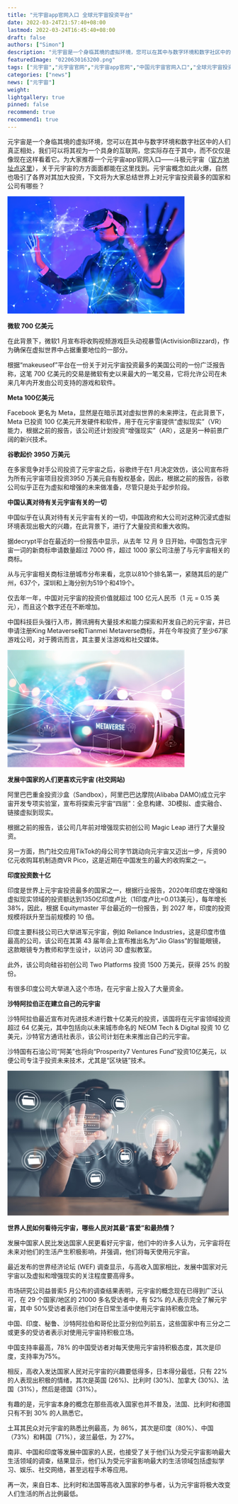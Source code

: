 ```yaml
---
title: "元宇宙app官网入口 全球元宇宙投资平台"
date: 2022-03-24T21:57:40+08:00
lastmod: 2022-03-24T16:45:40+08:00
draft: false
authors: ["Simon"]
description: "元宇宙是一个身临其境的虚拟环境，您可以在其中与数字环境和数字社区中的人们真正相处，我们可以将其视为一个具身的互联网，您实际存在于其中，而不仅仅是像现在这样看着它。"
featuredImage: "0220630163200.png"
tags: ["元宇宙","元宇宙官网","元宇宙app官网","中国元宇宙官网入口","全球元宇宙投资平台"]
categories: ["news"]
news: ["元宇宙"]
weight: 
lightgallery: true
pinned: false
recommend: true
recommend1: true
---
```

元宇宙是一个身临其境的虚拟环境，您可以在其中与数字环境和数字社区中的人们真正相处，我们可以将其视为一个具身的互联网，您实际存在于其中，而不仅仅是像现在这样看着它。为大家推荐一个元宇宙app官网入口——斗极元宇宙（[官方地址点这里](https://demo.metabd.io/)），关于元宇宙的方方面面都能在这里找到。元宇宙概念如此火爆，自然也吸引了各界对其加大投资，下文将为大家总结世界上对元宇宙投资最多的国家和公司有哪些？

![配图一](0220630163200.png)

**微软 700 亿美元**

在此背景下，微软1 月宣布将收购视频游戏巨头动视暴雪(ActivisionBlizzard)，作为确保在虚拟世界中占据重要地位的一部分。

根据“makeuseof”平台在一份关于对元宇宙投资最多的美国公司的一份广泛报告称，这笔 700 亿美元的交易是微软有史以来最大的一笔交易，它将允许公司在未来几年内开发由公司支持的游戏和软件。

**Meta 100亿美元**

Facebook 更名为 Meta，显然是在暗示其对虚拟世界的未来押注，在此背景下，Meta 已投资 100 亿美元开发硬件和软件，用于在元宇宙提供“虚拟现实”（VR）能力，根据之前的报告，该公司还计划投资“增强现实”（AR），这是另一种前景广阔的新兴技术。

**谷歌起价 3950 万美元**

在多家竞争对手公司投资了元宇宙之后，谷歌终于在1 月决定效仿，该公司宣布将为所有元宇宙项目投资3950 万美元自有股权基金，因此，根据之前的报告，谷歌公司似乎正在为虚拟和增强的未来做准备，尽管只是处于起步阶段。

**中国认真对待有关元宇宙有关的一切**

中国似乎在认真对待有关元宇宙有关的一切，中国政府和大公司对这种沉浸式虚拟环境表现出极大的兴趣，在此背景下，进行了大量投资和重大收购。

据decrypt平台在最近的一份报告中显示，从去年 12 月 9 日开始，中国包含元宇宙一词的新商标申请数量超过 7000 件，超过 1000 家公司注册了与元宇宙相关的商标。

从与元宇宙相关商标注册城市分布来看，北京以810个排名第一，紧随其后的是广州，637个，深圳和上海分别为519个和419个。

仅去年一年，中国对元宇宙的投资价值就超过 100 亿元人民币（1 元 = 0.15 美元），而且这个数字还在不断增加。

中国科技巨头强行入市，腾讯拥有大量技术和能力探索和开发自己的元宇宙，并已申请注册King Metaverse和Tianmei Metaverse商标，并在今年投资了至少67家游戏公司，对于腾讯而言，其主要关注游戏和社交媒体。

![配图一](20220630163252.png)

**发展中国家的人们更喜欢元宇宙 (社交网站)**

阿里巴巴重金投资沙盒（Sandbox），阿里巴巴达摩院(Alibaba DAMO)成立元宇宙开发专项实验室，宣布将探索元宇宙“四层”：全息构建、3D模拟、虚实融合、链接虚拟到现实。

根据之前的报告，该公司几年前对增强现实初创公司 Magic Leap 进行了大量投资。

另一方面，热门社交应用TikTok的母公司字节跳动向元宇宙又迈出一步，斥资90亿元收购耳机制造商VR Pico，这是近期在中国发生的最大的收购案之一。

**印度投资数十亿**

印度是世界上元宇宙投资最多的国家之一，根据行业报告，2020年印度在增强和虚拟现实领域的投资额达到1350亿印度卢比（1印度卢比=0.013美元），每年增长38%，因此，根据 Equitymaster 平台最近的一份报告，到 2027 年，印度的投资规模将跃升至当前规模的 10 倍。

印度主要科技公司已大举进军元宇宙，例如 Reliance Industries，这是印度市值最高的公司，该公司在其第 43 届年会上宣布推出名为“Jio Glass”的智能眼镜，这款眼镜专为教师和学生设计，以访问 3D 虚拟教室。

此外，该公司向硅谷初创公司 Two Platforms 投资 1500 万美元，获得 25% 的股份。

有很多印度公司大举进入这个市场，在元宇宙上投入了大量资金。

**沙特阿拉伯正在建立自己的元宇宙**

沙特阿拉伯最近宣布对先进技术进行数十亿美元的投资，该国将在元宇宙领域投资超过 64 亿美元，其中包括向以未来城市命名的 NEOM Tech & Digital 投资 10 亿美元，沙特官方通讯社表示，该公司计划在未来推出自己的元宇宙。

沙特国有石油公司“阿美”也将向“Prosperity7 Ventures Fund”投资10亿美元，以便公司专注于投资未来技术，尤其是“区块链”技术。

![配图一](20220630163306.png)

**世界人民如何看待元宇宙，哪些人民对其最“喜爱”和最热情？**

发展中国家人民比发达国家人民更看好元宇宙，他们中的许多人认为，元宇宙将在未来对他们的生活产生积极影响，并强调，他们将每天使用元宇宙。

最近发布的世界经济论坛 (WEF) 调查显示，与高收入国家相比，发展中国家对元宇宙以及虚拟和增强现实的关注程度要高得多。

市场研究公司益普索5 月公布的调查结果表明，元宇宙的概念现在已得到广泛认可，在 29 个国家/地区的 21000 多名受访者中，有 52% 的人表示完全了解元宇宙，其中 50%受访者表示他们对在日常生活中使用元宇宙持积极立场。

中国、印度、秘鲁、沙特阿拉伯和哥伦比亚分别位列前五，这些国家中有三分之二或更多的受访者表示对使用元宇宙持积极立场。

中国支持率最高，78% 的中国受访者对每天使用元宇宙持积极态度，其次是印度，支持率为75%。

相反，高收入发达国家人民对元宇宙的兴趣要低得多，日本得分最低，只有 22% 的人表现出积极的情绪，其次是英国 (26%)、比利时 (30%)、加拿大 (30%)、法国（31%），然后是德国（31%）。

有趣的是，元宇宙本身的概念在那些高收入国家也并不普及，法国、比利时和德国只有不到 30% 的人熟悉它。

土耳其民众对元宇宙的熟悉比例最高，为 86%，其次是印度（80%）、中国（73%）和韩国（71%），波兰最低，为 27%。

南非、中国和印度等发展中国家的人民，也接受了关于他们认为受元宇宙影响最大生活领域的调查，结果显示，他们认为受元宇宙影响最大的生活领域包括虚拟学习、娱乐、社交网络，甚至远程手术等应用。

再一次，来自日本、比利时和法国等高收入国家的参与者，认为元宇宙将极大改变人们生活的所占比例最低。